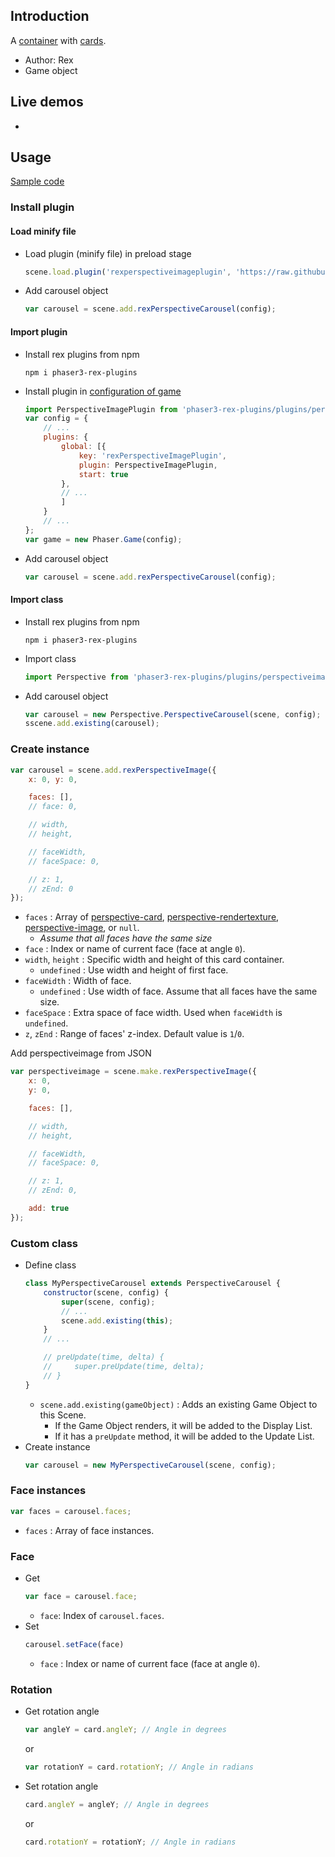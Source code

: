 ## Introduction

A [container](containerlite.md) with [cards](perspective-carousel.md).

- Author: Rex
- Game object

## Live demos

-

## Usage

[Sample code](https://github.com/rexrainbow/phaser3-rex-notes/tree/master/examples/perspective-image)

### Install plugin

#### Load minify file

- Load plugin (minify file) in preload stage
    ```javascript
    scene.load.plugin('rexperspectiveimageplugin', 'https://raw.githubusercontent.com/rexrainbow/phaser3-rex-notes/master/dist/rexperspectiveimageplugin.min.js', true);
    ```
- Add carousel object
    ```javascript
    var carousel = scene.add.rexPerspectiveCarousel(config);
    ```

#### Import plugin

- Install rex plugins from npm
    ```
    npm i phaser3-rex-plugins
    ```
- Install plugin in [configuration of game](game.md#configuration)
    ```javascript
    import PerspectiveImagePlugin from 'phaser3-rex-plugins/plugins/perspectiveimage-plugin.js';
    var config = {
        // ...
        plugins: {
            global: [{
                key: 'rexPerspectiveImagePlugin',
                plugin: PerspectiveImagePlugin,
                start: true
            },
            // ...
            ]
        }
        // ...
    };
    var game = new Phaser.Game(config);
    ```
- Add carousel object
    ```javascript
    var carousel = scene.add.rexPerspectiveCarousel(config);
    ```

#### Import class

- Install rex plugins from npm
    ```
    npm i phaser3-rex-plugins
    ```
- Import class
    ```javascript
    import Perspective from 'phaser3-rex-plugins/plugins/perspectiveimage.js';
    ```
- Add carousel object
    ```javascript    
    var carousel = new Perspective.PerspectiveCarousel(scene, config);
    sscene.add.existing(carousel);
    ```

### Create instance

```javascript
var carousel = scene.add.rexPerspectiveImage({
    x: 0, y: 0,

    faces: [],
    // face: 0,

    // width,
    // height,

    // faceWidth,
    // faceSpace: 0,

    // z: 1,
    // zEnd: 0
});
```

- `faces` : Array of [perspective-card](perspective-card.md), [perspective-rendertexture](perspective-rendertexture.md), [perspective-image](perspective-image.md), or `null`.
    - *Assume that all faces have the same size*
- `face` : Index or name of current face (face at angle `0`).
- `width`, `height` : Specific width and height of this card container.
    - `undefined` : Use width and height of first face.
- `faceWidth` : Width of face. 
    - `undefined` : Use width of face. Assume that all faces have the same size.
- `faceSpace` : Extra space of face width. Used when `faceWidth` is `undefined`.
- `z`, `zEnd` : Range of faces' z-index. Default value is `1`/`0`.

Add perspectiveimage from JSON

```javascript
var perspectiveimage = scene.make.rexPerspectiveImage({
    x: 0,
    y: 0,

    faces: [],

    // width,
    // height,

    // faceWidth,
    // faceSpace: 0,

    // z: 1,
    // zEnd: 0,

    add: true
});
```

### Custom class

- Define class
    ```javascript
    class MyPerspectiveCarousel extends PerspectiveCarousel {
        constructor(scene, config) {
            super(scene, config);
            // ...
            scene.add.existing(this);
        }
        // ...

        // preUpdate(time, delta) {
        //     super.preUpdate(time, delta);
        // }
    }
    ```
    - `scene.add.existing(gameObject)` : Adds an existing Game Object to this Scene.
        - If the Game Object renders, it will be added to the Display List.
        - If it has a `preUpdate` method, it will be added to the Update List.
- Create instance
    ```javascript
    var carousel = new MyPerspectiveCarousel(scene, config);
    ```

### Face instances

```javascript
var faces = carousel.faces;
```

- `faces` : Array of face instances.

### Face

- Get
    ```javascript
    var face = carousel.face;
    ```
    - `face`: Index of `carousel.faces`.
- Set
    ```javascript
    carousel.setFace(face)
    ```
    - `face` : Index or name of current face (face at angle `0`).

### Rotation

- Get rotation angle
    ```javascript
    var angleY = card.angleY; // Angle in degrees
    ```
    or
    ```javascript
    var rotationY = card.rotationY; // Angle in radians
    ```
- Set rotation angle
    ```javascript
    card.angleY = angleY; // Angle in degrees
    ```
    or
    ```javascript
    card.rotationY = rotationY; // Angle in radians
    ```
